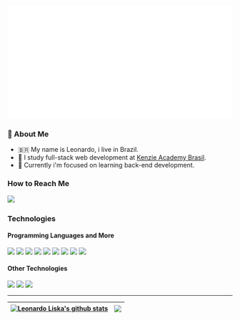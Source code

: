 <span align="center">

![](./header.svg)
	
</span>

### 👨 About Me

- 🇧🇷 My name is Leonardo, i live in Brazil. 
- 📖 I study full-stack web development at [Kenzie Academy Brasil](https://www.linkedin.com/school/kenzie-brasil).
- 🌱 Currently i'm focused on learning back-end development.

### How to Reach Me

[![](https://img.shields.io/badge/Linkedin-0A66C2?style=for-the-badge&logo=linkedin)](https://www.linkedin.com/in/leonardoliska/)
	
### Technologies

#### Programming Languages and More

![](https://img.shields.io/badge/JavaScript-F7DF1E?style=for-the-badge&logo=javascript&logoColor=black)
![](https://img.shields.io/badge/React-20232A?style=for-the-badge&logo=react&logoColor=61DAFB)
![](https://img.shields.io/badge/TypeScript-007ACC?style=for-the-badge&logo=typescript&logoColor=white)
![](https://img.shields.io/badge/Redux-593D88?style=for-the-badge&logo=redux&logoColor=white)
![](https://img.shields.io/badge/NodeJS-339933?style=for-the-badge&logo=node.js5&logoColor=white)
![](https://img.shields.io/badge/HTML5-E34F26?style=for-the-badge&logo=html5&logoColor=white)
![](https://img.shields.io/badge/CSS3-1572B6?style=for-the-badge&logo=css3&logoColor=white)
![](https://img.shields.io/badge/Express.js-404D59?style=for-the-badge)
![](https://img.shields.io/badge/PostgreSQL-316192?style=for-the-badge&logo=postgresql&logoColor=white)

#### Other Technologies

![](https://img.shields.io/badge/Git-E34F26?style=for-the-badge&logo=git&logoColor=white)
![](https://img.shields.io/badge/GitHub-000?style=for-the-badge&logo=github&logoColor=white)
![](https://img.shields.io/badge/Linux-E34F26?style=for-the-badge&logo=linux&logoColor=black)

---

| <a href="https://github.com/anuraghazra/github-readme-stats"><img align="center" src="https://github-readme-stats.vercel.app/api?username=leonardoliska&show_icons=true&include_all_commits=true&theme=buefy&hide_border=true" alt="Leonardo Liska's github stats" /></a> | <a href="https://github.com/anuraghazra/github-readme-stats"><img align="center" src="https://github-readme-stats.vercel.app/api/top-langs/?username=leonardoliska&layout=compact&theme=buefy&hide_border=true" /></a> |
| ------------- | ------------- |
